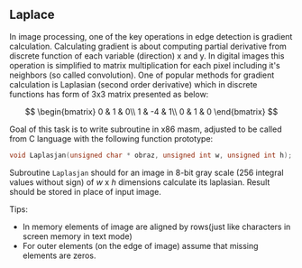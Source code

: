 ## Laplace

In image processing, one of the key operations in edge detection is gradient calculation.
Calculating gradient is about computing partial derivative from discrete function of each variable (direction) x and y. In digital images this operation is simplified to matrix multiplication for each pixel including it's neighbors (so called convolution). One of popular methods for gradient calculation is Laplasian (second order derivative) which in discrete functions has form of 3x3 matrix 
presented as below:

$$
\begin{bmatrix}
0 & 1 & 0\\
1 & -4 & 1\\
0 & 1 & 0
\end{bmatrix}
$$

Goal of this task is to write subroutine in x86 masm, adjusted to be called from C language with the following function prototype:

```c
void Laplasjan(unsigned char * obraz, unsigned int w, unsigned int h);
```

Subroutine `Laplasjan` should for an image in 8-bit gray scale (256 integral values without sign)
of $w$ x $h$ dimensions calculate its laplasian. Result should be stored in place of input image.

Tips:

- In memory elements of image are aligned by rows(just like characters in screen memory in text mode)
- For outer elements (on the edge of image) assume that missing elements are zeros.
